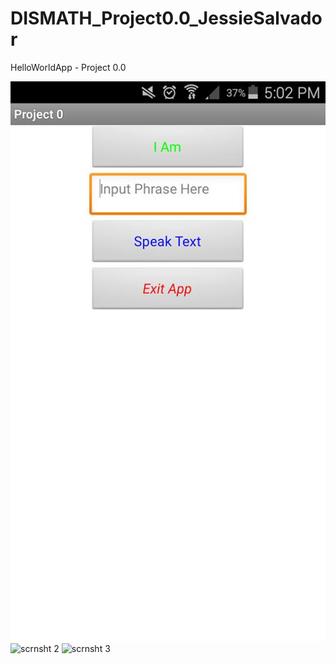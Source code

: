 # DISMATH_Project0.0_JessieSalvador
HelloWorldApp - Project 0.0

![scrnsht 1](https://github.com/DeLaSalleUniversity-Manila-DISMATH-t216/DISMATH_Project0.0_JessieSalvador/blob/master/12782350_10208998327858875_344948537_n.jpg)
![scrnsht 2](http://url/to/img.png)
![scrnsht 3](http://url/to/img.png)
